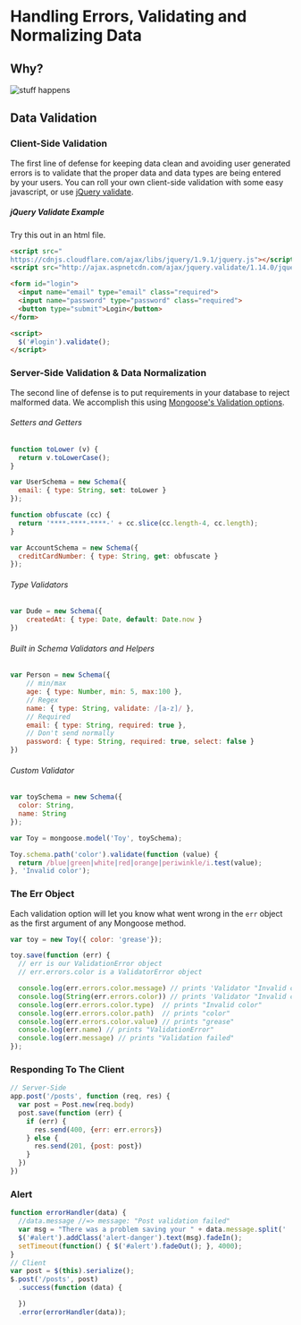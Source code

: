 # Handling Errors, Validating and Normalizing Data

## Why?

![stuff happens](http://40.media.tumblr.com/tumblr_lm2sw9iGyT1qd9qa2o1_1280.jpg)

## Data Validation

### Client-Side Validation

The first line of defense for keeping data clean and avoiding user generated errors is to validate that the proper data and data types are being entered by your users. You can roll your own client-side validation with some easy javascript, or use [jQuery validate](http://jqueryvalidation.org/).

##### jQuery Validate Example

Try this out in an html file.

```html
<script src="
https://cdnjs.cloudflare.com/ajax/libs/jquery/1.9.1/jquery.js"></script>
<script src="http://ajax.aspnetcdn.com/ajax/jquery.validate/1.14.0/jquery.validate.min.js"></script>

<form id="login">
  <input name="email" type="email" class="required">
  <input name="password" type="password" class="required">
  <button type="submit">Login</button>
</form>

<script>
  $('#login').validate();
</script>
```

### Server-Side Validation & Data Normalization

The second line of defense is to put requirements in your database to reject malformed data. We accomplish this using [Mongoose's Validation options](http://mongoosejs.com/docs/validation.html).

###### Setters and Getters

```js
function toLower (v) {
  return v.toLowerCase();
}

var UserSchema = new Schema({
  email: { type: String, set: toLower }
});
```

```js
function obfuscate (cc) {
  return '****-****-****-' + cc.slice(cc.length-4, cc.length);
}

var AccountSchema = new Schema({
  creditCardNumber: { type: String, get: obfuscate }
});
```

###### Type Validators

```js
var Dude = new Schema({
    createdAt: { type: Date, default: Date.now }
})
```

###### Built in Schema Validators and Helpers

```js
var Person = new Schema({
    // min/max
    age: { type: Number, min: 5, max:100 },
    // Regex
    name: { type: String, validate: /[a-z]/ },
    // Required
    email: { type: String, required: true },
    // Don't send normally
    password: { type: String, required: true, select: false }
})
```

###### Custom Validator

```js
var toySchema = new Schema({
  color: String,
  name: String
});

var Toy = mongoose.model('Toy', toySchema);

Toy.schema.path('color').validate(function (value) {
  return /blue|green|white|red|orange|periwinkle/i.test(value);
}, 'Invalid color');
```


### The Err Object
Each validation option will let you know what went wrong in the `err` object as the first argument of any Mongoose method.

```js
var toy = new Toy({ color: 'grease'});

toy.save(function (err) {
  // err is our ValidationError object
  // err.errors.color is a ValidatorError object

  console.log(err.errors.color.message) // prints 'Validator "Invalid color" failed for path color with value `grease`'
  console.log(String(err.errors.color)) // prints 'Validator "Invalid color" failed for path color with value `grease`'
  console.log(err.errors.color.type)  // prints "Invalid color"
  console.log(err.errors.color.path)  // prints "color"
  console.log(err.errors.color.value) // prints "grease"
  console.log(err.name) // prints "ValidationError"
  console.log(err.message) // prints "Validation failed"
});
```


### Responding To The Client

```js
// Server-Side
app.post('/posts', function (req, res) {
  var post = Post.new(req.body)
  post.save(function (err) {
    if (err) {
      res.send(400, {err: err.errors})
    } else {
      res.send(201, {post: post})
    }
  })
})
```

### Alert

```js
function errorHandler(data) {
  //data.message //=> message: "Post validation failed"
  var msg = "There was a problem saving your " + data.message.split(' ')[0] // Object name
  $('#alert').addClass('alert-danger').text(msg).fadeIn();
  setTimeout(function() { $('#alert').fadeOut(); }, 4000);
}
// Client
var post = $(this).serialize();
$.post('/posts', post)
  .success(function (data) {

  })
  .error(errorHandler(data));
```

